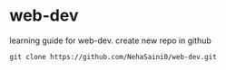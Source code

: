# web-dev
learning guide for web-dev.
create new repo in github

```
git clone https://github.com/NehaSaini0/web-dev.git
```